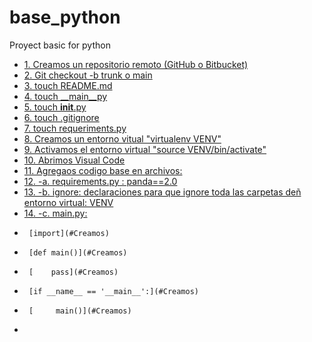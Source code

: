 # base_python
Proyect basic for python

- [1. Creamos un repositorio remoto (GitHub o Bitbucket)](#Creamos)
- [2. Git checkout -b trunk o main](#Creamos)
- [3. touch README.md](#Creamos)
- [4. touch __main__py](#Creamos)
- [5. touch __init__.py](#Creamos)
- [6. touch .gitignore](#Creamos)
- [7. touch requeriments.py](#Creamos)
- [8. Creamos un entorno vitual "virtualenv VENV"](#Creamos)
- [9. Activamos el entorno virtual "source VENV/bin/activate"](#Creamos)
- [10. Abrimos Visual Code](#Creamos)
- [11. Agregaos codigo base en archivos:](#Creamos)
- [12.   -a. requirements.py : panda==2.0](#Creamos)
- [13.   -b. ignore: declaraciones para que ignore toda las carpetas deñ entorno virtual: VENV](#Creamos)
- [14.   -c. main.py:](#Creamos)
-      [import](#Creamos)
-      [def main()](#Creamos)
-      [    pass](#Creamos)
-      [if __name__ == '__main__':](#Creamos)
-      [     main()](#Creamos)
- 
